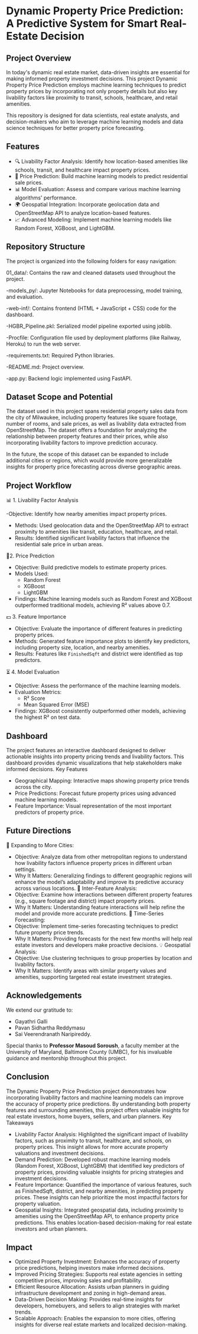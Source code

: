 # Dynamic Property Price Prediction: A Predictive System for Smart Real-Estate Decision

## Project Overview
In today's dynamic real estate market, data-driven insights are essential for making informed property investment decisions. This project Dynamic Property Price Prediction employs machine learning techniques to predict property prices by incorporating not only property details but also key livability factors like proximity to transit, schools, healthcare, and retail amenities.

This repository is designed for data scientists, real estate analysts, and decision-makers who aim to leverage machine learning models and data science techniques for better property price forecasting.

## Features

- 🔍 Livability Factor Analysis: Identify how location-based amenities like schools, transit, and healthcare impact property prices.
- 🤖 Price Prediction: Build machine learning models to predict residential sale prices.
- 📊 Model Evaluation: Assess and compare various machine learning algorithms' performance.
- 🌍 Geospatial Integration: Incorporate geolocation data and OpenStreetMap API to analyze location-based features.
- 📈 Advanced Modeling: Implement machine learning models like Random Forest, XGBoost, and LightGBM.

## Repository Structure
The project is organized into the following folders for easy navigation:

01_data/: Contains the raw and cleaned datasets used throughout the project.

-models_py/: Jupyter Notebooks for data preprocessing, model training, and evaluation.

-web-inf/: Contains frontend (HTML + JavaScript + CSS) code for the dashboard.

-HGBR_Pipeline.pkl: Serialized model pipeline exported using joblib.

-Procfile: Configuration file used by deployment platforms (like Railway, Heroku) to run the web server.

-requirements.txt: Required Python libraries.

-README.md: Project overview.

-app.py: Backend logic implemented using FastAPI.

## Dataset Scope and Potential
The dataset used in this project spans residential property sales data from the city of Milwaukee, including property features like square footage, number of rooms, and sale prices, as well as livability data extracted from OpenStreetMap. The dataset offers a foundation for analyzing the relationship between property features and their prices, while also incorporating livability factors to improve prediction accuracy.

In the future, the scope of this dataset can be expanded to include additional cities or regions, which would provide more generalizable insights for property price forecasting across diverse geographic areas.

## Project Workflow

📊 1. Livability Factor Analysis

-Objective: Identify how nearby amenities impact property prices.
- Methods: Used geolocation data and the OpenStreetMap API to extract proximity to amenities like transit, education, healthcare, and retail.
- Results: Identified significant livability factors that influence the residential sale price in urban areas.

🤖2. Price Prediction

- Objective: Build predictive models to estimate property prices.
- Models Used:
  - Random Forest
  - XGBoost
  - LightGBM
- Findings: Machine learning models such as Random Forest and XGBoost outperformed traditional models, achieving R² values above 0.7.

💵 3. Feature Importance

- Objective: Evaluate the importance of different features in predicting property prices.
- Methods: Generated feature importance plots to identify key predictors, including property size, location, and nearby amenities.
- Results: Features like `FinishedSqft` and district were identified as top predictors.

⏳ 4. Model Evaluation

- Objective: Assess the performance of the machine learning models.
- Evaluation Metrics: 
  - R² Score
  - Mean Squared Error (MSE)
- Findings: XGBoost consistently outperformed other models, achieving the highest R² on test data.

## Dashboard
The project features an interactive dashboard designed to deliver actionable insights into property pricing trends and livability factors. This dashboard provides dynamic visualizations that help stakeholders make informed decisions.
Key Features
-	Geographical Mapping: Interactive maps showing property price trends across the city.
-	Price Predictions: Forecast future property prices using advanced machine learning models.
-	Feature Importance: Visual representation of the most important predictors of property price.

## Future Directions
🌟 Expanding to More Cities:
-	Objective: Analyze data from other metropolitan regions to understand how livability factors influence property prices in different urban settings.
-	Why It Matters: Generalizing findings to different geographic regions will enhance the model’s adaptability and improve its predictive accuracy across various locations.
🔗 Inter-Feature Analysis:
-	Objective: Examine how interactions between different property features (e.g., square footage and district) impact property prices.
-	Why It Matters: Understanding feature interactions will help refine the model and provide more accurate predictions.
🎯 Time-Series Forecasting:
-	Objective: Implement time-series forecasting techniques to predict future property price trends.
-	Why It Matters: Providing forecasts for the next few months will help real estate investors and developers make proactive decisions.
💡 Geospatial Analysis:
-	Objective: Use clustering techniques to group properties by location and livability factors.
-	Why It Matters: Identify areas with similar property values and amenities, supporting targeted real estate investment strategies.

## Acknowledgements
We extend our gratitude to:
- Gayathri Galli
- Pavan Sidhartha Reddymasu
- Sai Veerendranath Naripireddy.

Special thanks to **Professor Masoud Soroush**, a faculty member at the University of Maryland, Baltimore County (UMBC), for his invaluable guidance and mentorship throughout this project.

## Conclusion
The Dynamic Property Price Prediction project demonstrates how incorporating livability factors and machine learning models can improve the accuracy of property price predictions. By understanding both property features and surrounding amenities, this project offers valuable insights for real estate investors, home buyers, sellers, and urban planners.
Key Takeaways
-	Livability Factor Analysis: Highlighted the significant impact of livability factors, such as proximity to transit, healthcare, and schools, on property prices. This insight allows for more accurate property valuations and investment decisions.
-	Demand Prediction: Developed robust machine learning models (Random Forest, XGBoost, LightGBM) that identified key predictors of property prices, providing valuable insights for pricing strategies and investment decisions.
-	Feature Importance: Quantified the importance of various features, such as FinishedSqft, district, and nearby amenities, in predicting property prices. These insights can help prioritize the most impactful factors for property valuation.
-	Geospatial Insights: Integrated geospatial data, including proximity to amenities using the OpenStreetMap API, to enhance property price predictions. This enables location-based decision-making for real estate investors and urban planners.

## Impact
-	Optimized Property Investment: Enhances the accuracy of property price predictions, helping investors make informed decisions.
-	Improved Pricing Strategies: Supports real estate agencies in setting competitive prices, improving sales and profitability.
-	Efficient Resource Allocation: Assists urban planners in guiding infrastructure development and zoning in high-demand areas.
-	Data-Driven Decision Making: Provides real-time insights for developers, homebuyers, and sellers to align strategies with market trends.
-	Scalable Approach: Enables the expansion to more cities, offering insights for diverse real estate markets and localized decision-making.

